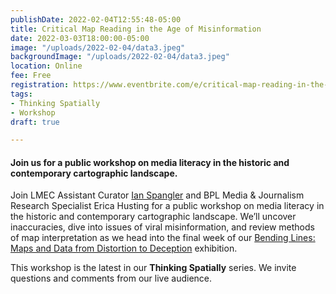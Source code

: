 ```yaml
---
publishDate: 2022-02-04T12:55:48-05:00
title: Critical Map Reading in the Age of Misinformation
date: 2022-03-03T18:00:00-05:00
image: "/uploads/2022-02-04/data3.jpeg"
backgroundImage: "/uploads/2022-02-04/data3.jpeg"
location: Online
fee: Free
registration: https://www.eventbrite.com/e/critical-map-reading-in-the-age-of-misinformation-tickets-262647524817
tags:
- Thinking Spatially
- Workshop
draft: true

---
```

#### **Join us for a public workshop on media literacy in the historic and contemporary cartographic landscape.**

Join LMEC Assistant Curator [Ian Spangler](https://www.leventhalmap.org/about/people/ian-spangler/) and BPL Media & Journalism Research Specialist Erica Husting for a public workshop on media literacy in the historic and contemporary cartographic landscape. We’ll uncover inaccuracies, dive into issues of viral misinformation, and review methods of map interpretation as we head into the final week of our [Bending Lines: Maps and Data from Distortion to Deception](https://www.leventhalmap.org/exhibitions/digital-exhibitions) exhibition.

This workshop is the latest in our **Thinking Spatially** series. We invite questions and comments from our live audience. 